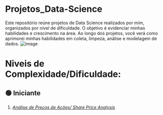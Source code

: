 # Projetos_Data-Science

Este repositório reúne projetos de Data Science realizados por mim, organizados por nível de dificuldade. O objetivo é evidenciar minhas habilidades e crescimento na área.
Ao longo dos projetos, você verá como aprimorei minhas habilidades em coleta, limpeza, análise e modelagem de dados.
![image](https://github.com/CarolFerr/Projetos_Data-Science/assets/114115953/1825109c-dcf5-42cb-adac-cf84f1e9fbf3)

# Niveis de Complexidade/Dificuldade:
## 🟢 Iniciante
1. [*Análise de Preços de Ações/ Share Price Analysis*](https://github.com/CarolFerr/Projetos_Data-Science/tree/main/Iniciante/predictive_analysis_unilever_shares)


 
